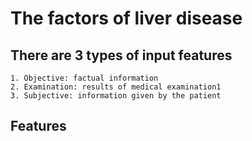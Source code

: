 # The factors of liver disease

## There are 3 types of input features

``` Data description
1. Objective: factual information
2. Examination: results of medical examination1
3. Subjective: information given by the patient
```

## Features

```Features

```
